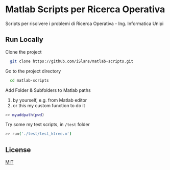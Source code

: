  
# Matlab Scripts per Ricerca Operativa
Scripts per risolvere i problemi di 
Ricerca Operativa - Ing. Informatica Unipi   


## Run Locally  

Clone the project  

~~~bash  
  git clone https://github.com/iSlans/matlab-scripts.git
~~~

Go to the project directory  

~~~bash  
  cd matlab-scripts
~~~

Add Folder & Subfolders to Matlab paths  
1. by yourself, e.g. from Matlab editor
2. or this my custom function to do it

~~~matlab  
>> myaddpath(pwd) 
~~~

Try some my test scripts, in `/test` folder

~~~bash  
>> run('./test/test_ktree.m')
~~~  


 
## License  
[MIT](https://choosealicense.com/licenses/mit/)  
